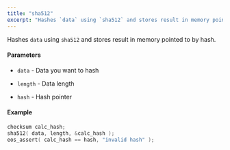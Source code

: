 ```yaml
---
title: "sha512"
excerpt: "Hashes `data` using `sha512` and stores result in memory pointed to by hash."
---
```

Hashes `data` using `sha512` and stores result in memory pointed to by hash. 

#### Parameters
* `data` - Data you want to hash 

* `length` - Data length 

* `hash` - Hash pointer

#### Example

```cpp
checksum calc_hash;
sha512( data, length, &calc_hash );
eos_assert( calc_hash == hash, "invalid hash" );
```